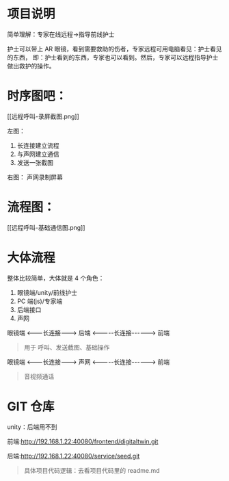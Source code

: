 # 项目说明

简单理解：专家在线远程->指导前线护士

护士可以带上 AR 眼镜，看到需要救助的伤者，专家远程可用电脑看见：护士看见的东西，
即：护士看到的东西，专家也可以看到。然后，专家可以远程指导护士做出救护的操作。

# 时序图吧：

[[远程呼叫-录屏截图.png]]

左图：

1. 长连接建立流程
2. 与声网建立通信
3. 发送一张截图

右图：
声网录制屏幕

# 流程图：

[[远程呼叫-基础通信图.png]]

# 大体流程

整体比较简单，大体就是 4 个角色：

1. 眼镜端/unity/前线护士
2. PC 端(js)/专家端
3. 后端接口
4. 声网

眼镜端 <---长连接---> 后端 <-----长连接------> 前端

> 用于 呼叫、发送截图、基础操作

眼镜端 <---长连接---> 声网 <-----长连接------> 前端

> 音视频通话

# GIT 仓库

unity：后端用不到

前端:http://192.168.1.22:40080/frontend/digitaltwin.git

后端:http://192.168.1.22:40080/service/seed.git

> 具体项目代码逻辑：去看项目代码里的 readme.md
